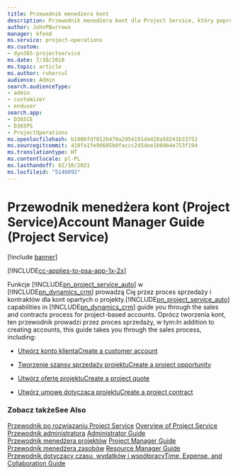 ```yaml
---
title: Przewodnik menedżera kont
description: Przewodnik menedżera kont dla Project Service, który poprowadzi przez proces sprzedaży i zamówień dla kont projektowych
author: JohnPBurrows
manager: kfend
ms.service: project-operations
ms.custom:
- dyn365-projectservice
ms.date: 7/30/2018
ms.topic: article
ms.author: ruhercul
audience: Admin
search.audienceType:
- admin
- customizer
- enduser
search.app:
- D365CE
- D365PS
- ProjectOperations
ms.openlocfilehash: b1908fdf012b470a2954191d4428a58241b33752
ms.sourcegitcommit: 418fa1fe9d605b8faccc2d5dee1b04b4e753f194
ms.translationtype: HT
ms.contentlocale: pl-PL
ms.lasthandoff: 02/10/2021
ms.locfileid: "5146092"
---
```

# <a name="account-manager-guide-project-service"></a><span data-ttu-id="43010-103">Przewodnik menedżera kont (Project Service)</span><span class="sxs-lookup"><span data-stu-id="43010-103">Account Manager Guide (Project Service)</span></span>

[!include [banner](../includes/psa-now-project-operations.md)]

[!INCLUDE[cc-applies-to-psa-app-1x-2x](../includes/cc-applies-to-psa-app-1x-2x.md)]

<span data-ttu-id="43010-104">Funkcje [!INCLUDE[pn_project_service_auto](../includes/pn-project-service-auto.md)] w [!INCLUDE[pn_dynamics_crm](../includes/pn-dynamics-crm.md)] prowadzą Cię przez proces sprzedaży i kontraktów dla kont opartych o projekty.</span><span class="sxs-lookup"><span data-stu-id="43010-104">[!INCLUDE[pn_project_service_auto](../includes/pn-project-service-auto.md)] capabilities in [!INCLUDE[pn_dynamics_crm](../includes/pn-dynamics-crm.md)] guide you through the sales and contracts process for project-based accounts.</span></span> <span data-ttu-id="43010-105">Oprócz tworzenia kont, ten przewodnik prowadzi przez proces sprzedaży, w tym:</span><span class="sxs-lookup"><span data-stu-id="43010-105">In addition to creating accounts, this guide takes you through the sales process, including:</span></span>  
  
-   [<span data-ttu-id="43010-106">Utwórz konto klienta</span><span class="sxs-lookup"><span data-stu-id="43010-106">Create a customer account</span></span>](../psa/create-customer-account.md)  
  
-   [<span data-ttu-id="43010-107">Tworzenie szansy sprzedaży projektu</span><span class="sxs-lookup"><span data-stu-id="43010-107">Create a project opportunity</span></span>](../psa/create-project-opportunity.md)  
  
-   [<span data-ttu-id="43010-108">Utwórz ofertę projektu</span><span class="sxs-lookup"><span data-stu-id="43010-108">Create a project quote</span></span>](../psa/create-project-quote.md)  
  
-   [<span data-ttu-id="43010-109">Utwórz umowę dotycząca projektu</span><span class="sxs-lookup"><span data-stu-id="43010-109">Create a project contract</span></span>](../psa/create-project-contract.md)  
  
  
### <a name="see-also"></a><span data-ttu-id="43010-110">Zobacz także</span><span class="sxs-lookup"><span data-stu-id="43010-110">See Also</span></span>  
 <span data-ttu-id="43010-111">[Przewodnik po rozwiązaniu Project Service](../psa/overview.md) </span><span class="sxs-lookup"><span data-stu-id="43010-111">[Overview of Project Service](../psa/overview.md) </span></span>  
 <span data-ttu-id="43010-112">[Przewodnik administratora](../psa/admin-guide.md) </span><span class="sxs-lookup"><span data-stu-id="43010-112">[Administrator Guide](../psa/admin-guide.md) </span></span>  
 <span data-ttu-id="43010-113">[Przewodnik menedżera projektów](../psa/project-manager-guide.md) </span><span class="sxs-lookup"><span data-stu-id="43010-113">[Project Manager Guide](../psa/project-manager-guide.md) </span></span>  
 <span data-ttu-id="43010-114">[Przewodnik menedżera zasobów](../psa/resource-manager-guide.md) </span><span class="sxs-lookup"><span data-stu-id="43010-114">[Resource Manager Guide](../psa/resource-manager-guide.md) </span></span>  
 [<span data-ttu-id="43010-115">Przewodnik dotyczący czasu, wydatków i współpracy</span><span class="sxs-lookup"><span data-stu-id="43010-115">Time, Expense, and Collaboration Guide</span></span>](../psa/time-expense-collaboration-guide.md)
